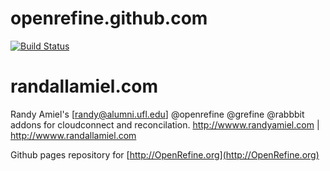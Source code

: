 # openrefine.github.com
[![Build Status](https://travis-ci.org/OpenRefine/openrefine.github.com.svg?branch=master)](https://travis-ci.org/OpenRefine/openrefine.github.com)

# randallamiel.com
Randy Amiel's [randy@alumni.ufl.edu] @openrefine @grefine @rabbbit addons for cloudconnect and reconcilation.
                    http://wwww.randyamiel.com | http://wwww.randallamiel.com 


Github pages repository for [http://OpenRefine.org](http://OpenRefine.org)



